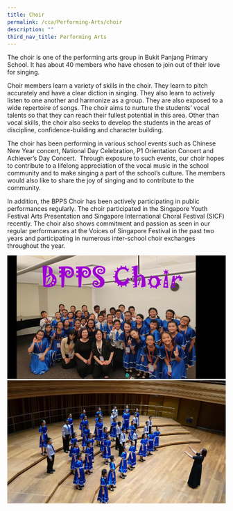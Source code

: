 ```yaml
---
title: Choir
permalink: /cca/Performing-Arts/choir
description: ""
third_nav_title: Performing Arts
---
```

The choir is one of the performing arts group in Bukit Panjang Primary School. It has about 40 members who have chosen to join out of their love for singing.  

Choir members learn a variety of skills in the choir. They learn to pitch accurately and have a clear diction in singing. They also learn to actively listen to one another and harmonize as a group. They are also exposed to a wide repertoire of songs. The choir aims to nurture the students’ vocal talents so that they can reach their fullest potential in this area. Other than vocal skills, the choir also seeks to develop the students in the areas of discipline, confidence-building and character building. 

The choir has been performing in various school events such as Chinese New Year concert, National Day Celebration, P1 Orientation Concert and Achiever’s Day Concert.  Through exposure to such events, our choir hopes to contribute to a lifelong appreciation of the vocal music in the school community and to make singing a part of the school’s culture. The members would also like to share the joy of singing and to contribute to the community.  

In addition, the BPPS Choir has been actively participating in public performances regularly. The choir participated in the Singapore Youth Festival Arts Presentation and Singapore International Choral Festival (SICF) recently. The choir also shows commitment and passion as seen in our regular performances at the Voices of Singapore Festival in the past two years and participating in numerous inter-school choir exchanges throughout the year.

![](/images/Choir1.jpg)
![](/images/Choir2.jpg)